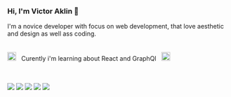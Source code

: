 <h3>Hi, I'm Victor Aklin 🐬</h3>

I'm a novice developer with focus on web development, that love aesthetic and design as well ass coding.
<br/><br/><br/>
<img src="https://cdn-icons-png.flaticon.com/512/759/759823.png" width="20"/> &nbsp; Curently i'm learning about React and GraphQl &nbsp; <img src="https://upload.wikimedia.org/wikipedia/commons/thumb/1/17/GraphQL_Logo.svg/1024px-GraphQL_Logo.svg.png" width="20"/>
<br/><br/><br/>

<img src="https://img.shields.io/badge/React-20232A?style=for-the-badge&logo=react&logoColor=white"/> <img src="https://img.shields.io/badge/prisma-20232A?style=for-the-badge&logo=prisma&logoColor=white"/> <img src="https://img.shields.io/badge/JavaScript-20232A?style=for-the-badge&logo=javascript&logoColor=white"/> <img src="https://img.shields.io/badge/TypeScript-20232A?style=for-the-badge&logo=typescript&logoColor=white"/> <img src="https://img.shields.io/badge/GraphQl-20232A?style=for-the-badge&logo=graphql&logoColor=white"/>
<!---
00aklin/00aklin is a ✨ special ✨ repository because its `README.md` (this file) appears on your GitHub profile.
You can click the Preview link to take a look at your changes.
--->
